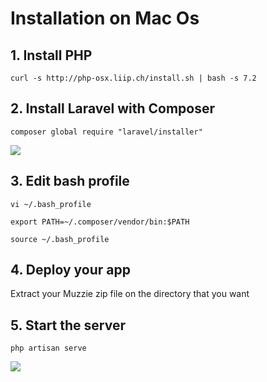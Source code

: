 # Installation on Mac Os

## 1. Install PHP

    curl -s http://php-osx.liip.ch/install.sh | bash -s 7.2


## 2. Install Laravel with Composer

    composer global require "laravel/installer"  

<img src="/assets/img/laravel_mac_os.png">

## 3. Edit bash profile

    vi ~/.bash_profile  

    export PATH=~/.composer/vendor/bin:$PATH  

    source ~/.bash_profile  

## 4. Deploy your app 

Extract your Muzzie zip file on the directory that you want


## 5. Start the server

    php artisan serve

<img src="/assets/img/localhost_mac_os.png">
